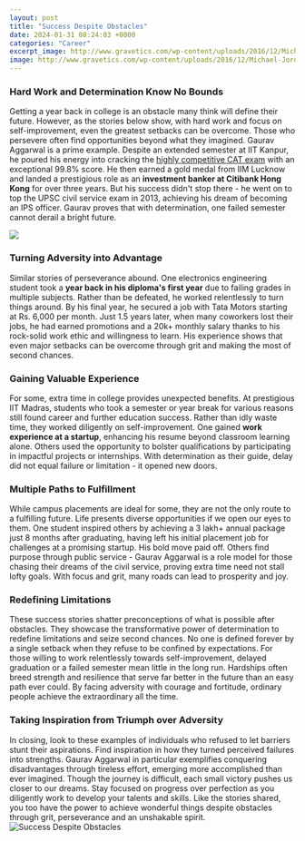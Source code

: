 ```yaml
---
layout: post
title: "Success Despite Obstacles"
date: 2024-01-31 08:24:03 +0000
categories: "Career"
excerpt_image: http://www.gravetics.com/wp-content/uploads/2016/12/Michael-Jordan.jpg
image: http://www.gravetics.com/wp-content/uploads/2016/12/Michael-Jordan.jpg
---
```


### Hard Work and Determination Know No Bounds
Getting a year back in college is an obstacle many think will define their future. However, as the stories below show, with hard work and focus on self-improvement, even the greatest setbacks can be overcome. Those who persevere often find opportunities beyond what they imagined.
Gaurav Aggarwal is a prime example. Despite an extended semester at IIT Kanpur, he poured his energy into cracking the [highly competitive CAT exam](https://yt.io.vn/collection/agan) with an exceptional 99.8% score. He then earned a gold medal from IIM Lucknow and landed a prestigious role as an **investment banker at Citibank Hong Kong** for over three years. But his success didn't stop there - he went on to top the UPSC civil service exam in 2013, achieving his dream of becoming an IPS officer. Gaurav proves that with determination, one failed semester cannot derail a bright future.

![](https://quotefancy.com/media/wallpaper/3840x2160/2043899-Helen-Keller-Quote-You-will-succeed-if-you-persevere-and-you-will.jpg)
### Turning Adversity into Advantage
Similar stories of perseverance abound. One electronics engineering student took a **year back in his diploma's first year** due to failing grades in multiple subjects. Rather than be defeated, he worked relentlessly to turn things around. By his final year, he secured a job with Tata Motors starting at Rs. 6,000 per month. Just 1.5 years later, when many coworkers lost their jobs, he had earned promotions and a 20k+ monthly salary thanks to his rock-solid work ethic and willingness to learn. His experience shows that even major setbacks can be overcome through grit and making the most of second chances. 
### Gaining Valuable Experience
For some, extra time in college provides unexpected benefits. At prestigious IIT Madras, students who took a semester or year break for various reasons still found career and further education success. Rather than idly waste time, they worked diligently on self-improvement. One gained **work experience at a startup**, enhancing his resume beyond classroom learning alone. Others used the opportunity to bolster qualifications by participating in impactful projects or internships. With determination as their guide, delay did not equal failure or limitation - it opened new doors.
### Multiple Paths to Fulfillment  
While campus placements are ideal for some, they are not the only route to a fulfilling future. Life presents diverse opportunities if we open our eyes to them. One student inspired others by achieving a 3 lakh+ annual package just 8 months after graduating, having left his initial placement job for challenges at a promising startup. His bold move paid off. Others find purpose through public service - Gaurav Aggarwal is a role model for those chasing their dreams of the civil service, proving extra time need not stall lofty goals. With focus and grit, many roads can lead to prosperity and joy.
### Redefining Limitations
These success stories shatter preconceptions of what is possible after obstacles. They showcase the transformative power of determination to redefine limitations and seize second chances. No one is defined forever by a single setback when they refuse to be confined by expectations. For those willing to work relentlessly towards self-improvement, delayed graduation or a failed semester mean little in the long run. Hardships often breed strength and resilience that serve far better in the future than an easy path ever could. By facing adversity with courage and fortitude, ordinary people achieve the extraordinary all the time.
### Taking Inspiration from Triumph over Adversity  
In closing, look to these examples of individuals who refused to let barriers stunt their aspirations. Find inspiration in how they turned perceived failures into strengths. Gaurav Aggarwal in particular exemplifies conquering disadvantages through tireless effort, emerging more accomplished than ever imagined. Though the journey is difficult, each small victory pushes us closer to our dreams. Stay focused on progress over perfection as you diligently work to develop your talents and skills. Like the stories shared, you too have the power to achieve wonderful things despite obstacles through grit, perseverance and an unshakable spirit.
![Success Despite Obstacles](http://www.gravetics.com/wp-content/uploads/2016/12/Michael-Jordan.jpg)